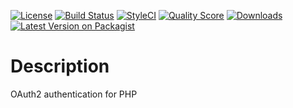 [![License](http://img.shields.io/:license-mit-blue.svg?style=flat-square)](http://badges.mit-license.org)
[![Build Status](https://travis-ci.org/Codexshaper/php-oauth2.svg?branch=master)](https://travis-ci.org/Codexshaper/php-oauth2)
[![StyleCI](https://github.styleci.io/repos/180436811/shield?branch=master)](https://github.styleci.io/repos/180436811)
[![Quality Score](https://img.shields.io/scrutinizer/g/Codexshaper/php-oauth2.svg?style=flat-square)](https://scrutinizer-ci.com/g/Codexshaper/php-oauth2)
[![Downloads](https://poser.pugx.org/Codexshaper/php-oauth2/d/total.svg)](https://packagist.org/packages/Codexshaper/php-oauth2)
[![Latest Version on Packagist](https://img.shields.io/packagist/v/Codexshaper/php-oauth2.svg?style=flat-square)](https://packagist.org/packages/Codexshaper/php-oauth2)

# Description
OAuth2 authentication for PHP

